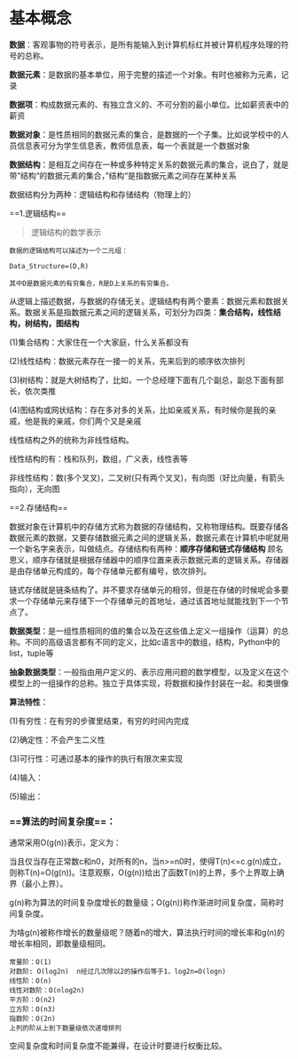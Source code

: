 # 基本概念

**数据**：客观事物的符号表示，是所有能输入到计算机标红并被计算机程序处理的符号的总称。

**数据元素**：是数据的基本单位，用于完整的描述一个对象。有时也被称为元素，记录

**数据项**：构成数据元素的、有独立含义的、不可分割的最小单位。比如薪资表中的薪资

**数据对象**：是性质相同的数据元素的集合，是数据的一个子集。比如说学校中的人员信息表可分为学生信息表，教师信息表，每一个表就是一个数据对象

**数据结构**：是相互之间存在一种或多种特定关系的数据元素的集合，说白了，就是带”结构“的数据元素的集合，”结构“是指数据元素之间存在某种关系

数据结构分为两种：逻辑结构和存储结构（物理上的）

==1.逻辑结构==

> 逻辑结构的数学表示

```
数据的逻辑结构可以描述为一个二元组：

Data_Structure=(D,R)

其中D是数据元素的有穷集合，R是D上关系的有穷集合。
```

从逻辑上描述数据，与数据的存储无关。逻辑结构有两个要素：数据元素和数据关系。数据关系是指数据元素之间的逻辑关系，可划分为四类：**集合结构，线性结构，树结构，图结构**

(1)集合结构：大家住在一个大家庭，什么关系都没有

(2)线性结构：数据元素存在一接一的关系，先来后到的顺序依次排列

(3)树结构：就是大树结构了，比如，一个总经理下面有几个副总，副总下面有部长，依次类推

(4)图结构或网状结构：存在多对多的关系，比如亲戚关系，有时候你是我的亲戚，他是我的亲戚，你们两个又是亲戚

线性结构之外的统称为非线性结构。

线性结构的有：栈和队列，数组，广义表，线性表等

非线性结构：数(多个叉叉)，二叉树(只有两个叉叉)，有向图（好比向量，有箭头指向），无向图



==2.存储结构==

数据对象在计算机中的存储方式称为数据的存储结构，又称物理结构。既要存储各数据元素的数据，又要存储数据元素之间的逻辑关系，数据元素在计算机中呢就用一个新名字来表示，叫做结点。存储结构有两种：**顺序存储和链式存储结构**
顾名思义，顺序存储就是根据存储器中的顺序位置来表示数据元素的逻辑关系。存储器是由存储单元构成的，每个存储单元都有编号，依次排列。

链式存储就是链条结构了。并不要求存储单元的相邻，但是在存储的时候呢会多要求一个存储单元来存储下一个存储单元的首地址，通过该首地址就能找到下一个节点了。



**数据类型**：是一组性质相同的值的集合以及在这些值上定义一组操作（运算）的总称。不同的高级语言都有不同的定义，比如c语言中的数组，结构，Python中的list，tuple等

**抽象数据类型**：一般指由用户定义的、表示应用问题的数学模型，以及定义在这个模型上的一组操作的总称。独立于具体实现，将数据和操作封装在一起。和类很像



**算法特性**：

(1)有穷性：在有穷的步骤里结束，有穷的时间内完成

(2)确定性：不会产生二义性

(3)可行性：可通过基本的操作的执行有限次来实现

(4)输入：

(5)输出：



### ==算法的时间复杂度==：

通常采用O(g(n))表示，定义为：

当且仅当存在正常数c和n0，对所有的n，当n>=n0时，使得T(n)<=c.g(n)成立，则称T(n)=O(g(n))。注意观察，O(g(n))给出了函数T(n)的上界，多个上界取上确界（最小上界）。

g(n)称为算法的时间复杂度增长的数量级；O(g(n))称作渐进时间复杂度，简称时间复杂度。

为啥g(n)被称作增长的数量级呢？随着n的增大，算法执行时间的增长率和g(n)的增长率相同，即数量级相同。 

```
常量阶：O(1)
对数阶: O(log2n)  n经过几次除以2的操作后等于1，log2n=O(logn)
线性阶：O(n)
线性对数阶：O(nlog2n)
平方阶：O(n2)
立方阶：O(n3)
指数阶：O(2n)
上列的阶从上到下数量级依次递增排列
```

空间复杂度和时间复杂度不能兼得，在设计时要进行权衡比较。



